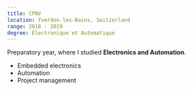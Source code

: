 ```yaml
---
title: CPNV
location: Yverdon-les-Bains, Switzerland
range: 2018 - 2019
degree: Électronique et Automatique
---
```

Preparatory year, where I studied **Electronics and Automation**.
- Embedded electronics
- Automation
- Project management
